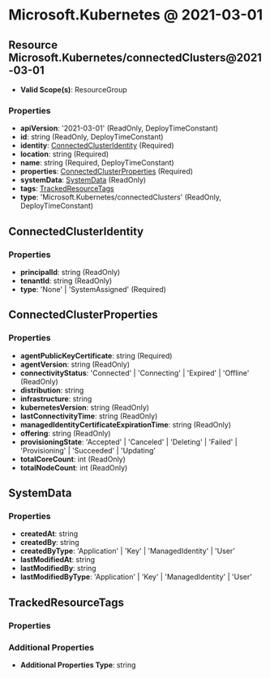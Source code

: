 # Microsoft.Kubernetes @ 2021-03-01

## Resource Microsoft.Kubernetes/connectedClusters@2021-03-01
* **Valid Scope(s)**: ResourceGroup
### Properties
* **apiVersion**: '2021-03-01' (ReadOnly, DeployTimeConstant)
* **id**: string (ReadOnly, DeployTimeConstant)
* **identity**: [ConnectedClusterIdentity](#connectedclusteridentity) (Required)
* **location**: string (Required)
* **name**: string (Required, DeployTimeConstant)
* **properties**: [ConnectedClusterProperties](#connectedclusterproperties) (Required)
* **systemData**: [SystemData](#systemdata) (ReadOnly)
* **tags**: [TrackedResourceTags](#trackedresourcetags)
* **type**: 'Microsoft.Kubernetes/connectedClusters' (ReadOnly, DeployTimeConstant)

## ConnectedClusterIdentity
### Properties
* **principalId**: string (ReadOnly)
* **tenantId**: string (ReadOnly)
* **type**: 'None' | 'SystemAssigned' (Required)

## ConnectedClusterProperties
### Properties
* **agentPublicKeyCertificate**: string (Required)
* **agentVersion**: string (ReadOnly)
* **connectivityStatus**: 'Connected' | 'Connecting' | 'Expired' | 'Offline' (ReadOnly)
* **distribution**: string
* **infrastructure**: string
* **kubernetesVersion**: string (ReadOnly)
* **lastConnectivityTime**: string (ReadOnly)
* **managedIdentityCertificateExpirationTime**: string (ReadOnly)
* **offering**: string (ReadOnly)
* **provisioningState**: 'Accepted' | 'Canceled' | 'Deleting' | 'Failed' | 'Provisioning' | 'Succeeded' | 'Updating'
* **totalCoreCount**: int (ReadOnly)
* **totalNodeCount**: int (ReadOnly)

## SystemData
### Properties
* **createdAt**: string
* **createdBy**: string
* **createdByType**: 'Application' | 'Key' | 'ManagedIdentity' | 'User'
* **lastModifiedAt**: string
* **lastModifiedBy**: string
* **lastModifiedByType**: 'Application' | 'Key' | 'ManagedIdentity' | 'User'

## TrackedResourceTags
### Properties
### Additional Properties
* **Additional Properties Type**: string


